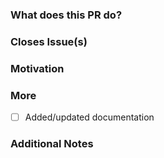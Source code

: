<!--
PLEASE READ THIS MESSAGE.

HOW TO WRITE A GOOD PULL REQUEST?

- Make it small.
- Do only one thing.
- Avoid re-formatting.
- Make sure the code builds.
- Write useful descriptions and titles.
- Address review comments in terms of additional commits.
- Do not amend/squash existing ones unless the PR is trivial.
- Read the contributing guide: https://github.com/performous/composer/blob/master/.github/CONTRIBUTING.md.

-->

### What does this PR do?

<!-- A brief description of the change being made with this pull request. -->

### Closes Issue(s)

<!-- List here all the issues closed by this pull request. -->

### Motivation

<!-- What inspired you to submit this pull request? -->


### More

- [ ] Added/updated documentation

### Additional Notes

<!-- Anything else we should know when reviewing? -->
